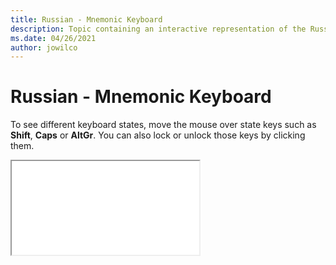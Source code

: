 ```yaml
--- 
title: Russian - Mnemonic Keyboard 
description: Topic containing an interactive representation of the Russian - Mnemonic Keyboard 
ms.date: 04/26/2021 
author: jowilco 
--- 
```

 
# Russian - Mnemonic Keyboard 
 
To see different keyboard states, move the mouse over state keys such as **Shift**, **Caps** or **AltGr**. You can also lock or unlock those keys by clicking them. 
 
<iframe src="kbdrum.html"></iframe> 
